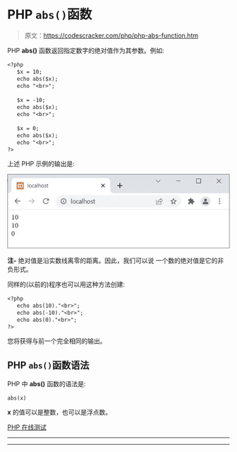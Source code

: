 # PHP `abs()`函数

> 原文：<https://codescracker.com/php/php-abs-function.htm>

PHP **abs()** 函数返回指定数字的绝对值作为其参数。例如:

```
<?php
   $x = 10;
   echo abs($x);
   echo "<br>";

   $x = -10;
   echo abs($x);
   echo "<br>";

   $x = 0;
   echo abs($x);
   echo "<br>";
?>
```

上述 PHP 示例的输出是:

![php abs function](img/fa01f2eeaa07a4cb4e5a42fd37bf3853.png)

**注-** 绝对值是沿实数线离零的距离。因此，我们可以说 一个数的绝对值是它的非负形式。

同样的(以前的)程序也可以用这种方法创建:

```
<?php
   echo abs(10)."<br>";
   echo abs(-10)."<br>";
   echo abs(0)."<br>";
?>
```

您将获得与前一个完全相同的输出。

## PHP `abs()`函数语法

PHP 中 **abs()** 函数的语法是:

```
abs(x)
```

**x** 的值可以是整数，也可以是浮点数。

[PHP 在线测试](/exam/showtest.php?subid=8)

* * *

* * *